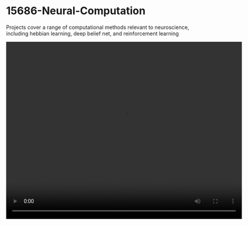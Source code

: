 # 15686-Neural-Computation
Projects cover a range of computational methods relevant to neuroscience, including hebbian learning, deep belief net, and reinforcement learning

<video src="https://drive.google.com/file/d/19m_hwvlnq2B3gxVEUEAa4U21EiViZpFK/preview" width="640" height="480" allow="autoplay"></video>
